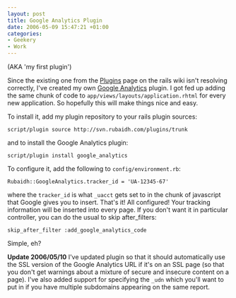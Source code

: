 ```yaml
---
layout: post
title: Google Analytics Plugin
date: 2006-05-09 15:47:21 +01:00
categories:
- Geekery
- Work
---
```

(AKA 'my first plugin')

Since the existing one from the [Plugins](http://wiki.rubyonrails.com/rails/pages/Plugins) page on the rails wiki isn't resolving correctly, I've created my own [Google Analytics](http://www.google.com/analytics/) plugin.  I got fed up adding the same chunk of code to `app/views/layouts/application.rhtml` for every new application.  So hopefully this will make things nice and easy.

To install it, add my plugin repository to your rails plugin sources:

    script/plugin source http://svn.rubaidh.com/plugins/trunk

and to install the Google Analytics plugin:

    script/plugin install google_analytics

To configure it, add the following to `config/environment.rb`:

    Rubaidh::GoogleAnalytics.tracker_id = 'UA-12345-67'

where the `tracker_id` is what `_uacct` gets set to in the chunk of javascript that Google gives you to insert.  That's it!  All configured!  Your tracking information will be inserted into every page.  If you don't want it in particular controller, you can do the usual to skip after_filters:

    skip_after_filter :add_google_analytics_code

Simple, eh?

**Update 2006/05/10** I've updated plugin so that it should automatically use the SSL version of the Google Analytics URL if it's on an SSL page (so that you don't get warnings about a mixture of secure and insecure content on a page).  I've also added support for specifying the `_udn` which you'll want to put in if you have multiple subdomains appearing on the same report.

